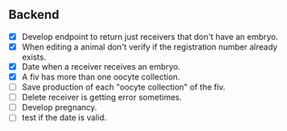 ## Backend
- [x] Develop endpoint to return just receivers that don't have an embryo.
- [x] When editing a animal don't verify if the registration number already exists.
- [x] Date when a receiver receives an embryo.
- [x] A fiv has more than one oocyte collection.
- [ ] Save production of each "oocyte collection" of the fiv.
- [ ] Delete receiver is getting error sometimes.
- [ ] Develop pregnancy.
- [ ] test if the date is valid.
